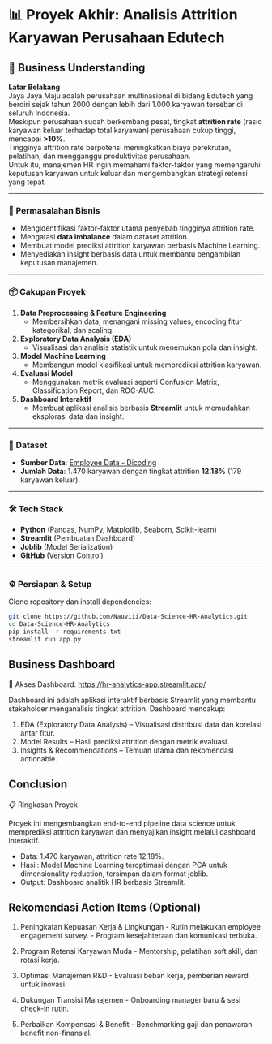 # 📊 Proyek Akhir: Analisis Attrition Karyawan Perusahaan Edutech

## 🏢 Business Understanding

**Latar Belakang**  
Jaya Jaya Maju adalah perusahaan multinasional di bidang Edutech yang berdiri sejak tahun 2000 dengan lebih dari 1.000 karyawan tersebar di seluruh Indonesia.  
Meskipun perusahaan sudah berkembang pesat, tingkat **attrition rate** (rasio karyawan keluar terhadap total karyawan) perusahaan cukup tinggi, mencapai **>10%**.  
Tingginya attrition rate berpotensi meningkatkan biaya perekrutan, pelatihan, dan mengganggu produktivitas perusahaan.  
Untuk itu, manajemen HR ingin memahami faktor-faktor yang memengaruhi keputusan karyawan untuk keluar dan mengembangkan strategi retensi yang tepat.  

---

### 🎯 Permasalahan Bisnis
- Mengidentifikasi faktor-faktor utama penyebab tingginya attrition rate.  
- Mengatasi **data imbalance** dalam dataset attrition.  
- Membuat model prediksi attrition karyawan berbasis Machine Learning.  
- Menyediakan insight berbasis data untuk membantu pengambilan keputusan manajemen.  

---

### 📦 Cakupan Proyek
1. **Data Preprocessing & Feature Engineering**  
   - Membersihkan data, menangani missing values, encoding fitur kategorikal, dan scaling.  
2. **Exploratory Data Analysis (EDA)**  
   - Visualisasi dan analisis statistik untuk menemukan pola dan insight.  
3. **Model Machine Learning**  
   - Membangun model klasifikasi untuk memprediksi attrition karyawan.  
4. **Evaluasi Model**  
   - Menggunakan metrik evaluasi seperti Confusion Matrix, Classification Report, dan ROC-AUC.  
5. **Dashboard Interaktif**  
   - Membuat aplikasi analisis berbasis **Streamlit** untuk memudahkan eksplorasi data dan insight.  

---

### 🔗 Dataset
- **Sumber Data**: [Employee Data - Dicoding](https://github.com/dicodingacademy/dicoding_dataset/blob/main/employee/employee_data.csv)  
- **Jumlah Data**: 1.470 karyawan dengan tingkat attrition **12.18%** (179 karyawan keluar).  

---

### 🛠️ Tech Stack
- **Python** (Pandas, NumPy, Matplotlib, Seaborn, Scikit-learn)
- **Streamlit** (Pembuatan Dashboard)
- **Joblib** (Model Serialization)
- **GitHub** (Version Control)

---

### ⚙️ Persiapan & Setup
Clone repository dan install dependencies:
```bash
git clone https://github.com/Nauviii/Data-Science-HR-Analytics.git
cd Data-Science-HR-Analytics
pip install -r requirements.txt
streamlit run app.py
```

## Business Dashboard

🔗 Akses Dashboard: https://hr-analytics-app.streamlit.app/

Dashboard ini adalah aplikasi interaktif berbasis Streamlit yang membantu stakeholder menganalisis tingkat attrition. Dashboard mencakup:
1. EDA (Exploratory Data Analysis) – Visualisasi distribusi data dan korelasi antar fitur.
2. Model Results – Hasil prediksi attrition dengan metrik evaluasi.
3. Insights & Recommendations – Temuan utama dan rekomendasi actionable.

## Conclusion
📋 Ringkasan Proyek

Proyek ini mengembangkan end-to-end pipeline data science untuk memprediksi attrition karyawan dan menyajikan insight melalui dashboard interaktif.
- Data: 1.470 karyawan, attrition rate 12.18%.
- Hasil: Model Machine Learning teroptimasi dengan PCA untuk dimensionality reduction, tersimpan dalam format joblib.
- Output: Dashboard analitik HR berbasis Streamlit.

## Rekomendasi Action Items (Optional)
1. Peningkatan Kepuasan Kerja & Lingkungan
        - Rutin melakukan employee engagement survey.
        - Program kesejahteraan dan komunikasi terbuka.

2. Program Retensi Karyawan Muda
        - Mentorship, pelatihan soft skill, dan rotasi kerja.

3. Optimasi Manajemen R&D
        - Evaluasi beban kerja, pemberian reward untuk inovasi.
   
4. Dukungan Transisi Manajemen
        - Onboarding manager baru & sesi check-in rutin.

5. Perbaikan Kompensasi & Benefit
        - Benchmarking gaji dan penawaran benefit non-finansial.

